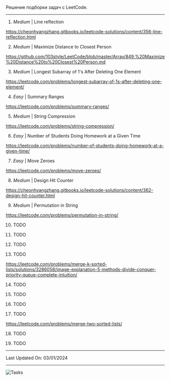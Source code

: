 Решение подборки задач с LeetCode.

--------

1) *Medium* | Line reflection

https://cheonhyangzhang.gitbooks.io/leetcode-solutions/content/356-line-reflection.html

2) *Medium* | Maximize Distance to Closest Person

https://github.com/103style/LeetCode/blob/master/Array/849.%20Maximize%20Distance%20to%20Closest%20Person.md

3) *Medium* | Longest Subarray of 1's After Deleting One Element

https://leetcode.com/problems/longest-subarray-of-1s-after-deleting-one-element/

4) *Easy* | Summary Ranges

https://leetcode.com/problems/summary-ranges/

5) *Medium* | String Compression

https://leetcode.com/problems/string-compression/

6) *Easy* | Number of Students Doing Homework at a Given Time

https://leetcode.com/problems/number-of-students-doing-homework-at-a-given-time/

7) *Easy* | Move Zeroes

https://leetcode.com/problems/move-zeroes/

8) *Medium* | Design Hit Counter

https://cheonhyangzhang.gitbooks.io/leetcode-solutions/content/362-design-hit-counter.html

9) *Medium* | Permutation in String

https://leetcode.com/problems/permutation-in-string/

10) TODO

11) TODO

12) TODO

13) TODO

https://leetcode.com/problems/merge-k-sorted-lists/solutions/3286058/image-explanation-5-methods-divide-conquer-priority-queue-complete-intuition/

14) TODO

15) TODO

16) TODO

17) TODO

https://leetcode.com/problems/merge-two-sorted-lists/

18) TODO

19) TODO

-----

Last Updated On: 03/01/2024

-----

![Tasks](https://github.com/olegoratovskiy/leetcode-frequently-asked-questions/blob/master/Yandex/last%206%20months/Screenshot%20from%202022-02-17%2019-59-05.png?raw=true)
